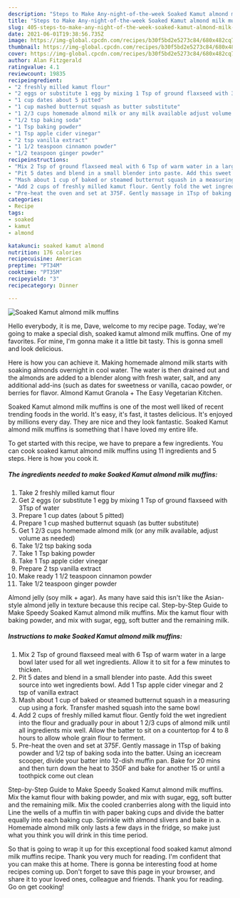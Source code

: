 ```yaml
---
description: "Steps to Make Any-night-of-the-week Soaked Kamut almond milk muffins"
title: "Steps to Make Any-night-of-the-week Soaked Kamut almond milk muffins"
slug: 405-steps-to-make-any-night-of-the-week-soaked-kamut-almond-milk-muffins
date: 2021-06-01T19:38:56.735Z
image: https://img-global.cpcdn.com/recipes/b30f5bd2e5273c84/680x482cq70/soaked-kamut-almond-milk-muffins-recipe-main-photo.jpg
thumbnail: https://img-global.cpcdn.com/recipes/b30f5bd2e5273c84/680x482cq70/soaked-kamut-almond-milk-muffins-recipe-main-photo.jpg
cover: https://img-global.cpcdn.com/recipes/b30f5bd2e5273c84/680x482cq70/soaked-kamut-almond-milk-muffins-recipe-main-photo.jpg
author: Alan Fitzgerald
ratingvalue: 4.1
reviewcount: 19835
recipeingredient:
- "2 freshly milled kamut flour"
- "2 eggs or substitute 1 egg by mixing 1 Tsp of ground flaxseed with 3Tsp of water"
- "1 cup dates about 5 pitted"
- "1 cup mashed butternut squash as butter substitute"
- "1 2/3 cups homemade almond milk or any milk available adjust volume as needed"
- "1/2 tsp baking soda"
- "1 Tsp baking powder"
- "1 Tsp apple cider vinegar"
- "2 tsp vanilla extract"
- "1 1/2 teaspoon cinnamon powder"
- "1/2 teaspoon ginger powder"
recipeinstructions:
- "Mix 2 Tsp of ground flaxseed meal with 6 Tsp of warm water in a large bowl later used for all wet ingredients. Allow it to sit for a few minutes to thicken."
- "Pit 5 dates and blend in a small blender into paste. Add this sweet source into wet ingredients bowl. Add 1 Tsp apple cider vinegar and 2 tsp of vanilla extract"
- "Mash about 1 cup of baked or steamed butternut squash in a measuring cup using a fork. Transfer mashed squash into the same bowl"
- "Add 2 cups of freshly milled kamut flour. Gently fold the wet ingredient into the flour and gradually pour in about 1 2/3 cups of almond milk until all ingredients mix well. Allow the batter to sit on a countertop for 4 to 8 hours to allow whole grain flour to ferment."
- "Pre-heat the oven and set at 375F. Gently massage in 1Tsp of baking powder and 1/2 tsp of baking soda into the batter. Using an icecream scooper, divide your batter into 12-dish muffin pan. Bake for 20 mins and then turn down the heat to 350F and bake for another 15 or until a toothpick come out clean"
categories:
- Recipe
tags:
- soaked
- kamut
- almond

katakunci: soaked kamut almond 
nutrition: 176 calories
recipecuisine: American
preptime: "PT34M"
cooktime: "PT35M"
recipeyield: "3"
recipecategory: Dinner

---
```



![Soaked Kamut almond milk muffins](https://img-global.cpcdn.com/recipes/b30f5bd2e5273c84/680x482cq70/soaked-kamut-almond-milk-muffins-recipe-main-photo.jpg)

Hello everybody, it is me, Dave, welcome to my recipe page. Today, we're going to make a special dish, soaked kamut almond milk muffins. One of my favorites. For mine, I'm gonna make it a little bit tasty. This is gonna smell and look delicious.

Here is how you can achieve it. Making homemade almond milk starts with soaking almonds overnight in cool water. The water is then drained out and the almonds are added to a blender along with fresh water, salt, and any additional add-ins (such as dates for sweetness or vanilla, cacao powder, or berries for flavor. Almond Kamut Granola + The Easy Vegetarian Kitchen.

Soaked Kamut almond milk muffins is one of the most well liked of recent trending foods in the world. It's easy, it's fast, it tastes delicious. It's enjoyed by millions every day. They are nice and they look fantastic. Soaked Kamut almond milk muffins is something that I have loved my entire life.


To get started with this recipe, we have to prepare a few ingredients. You can cook soaked kamut almond milk muffins using 11 ingredients and 5 steps. Here is how you cook it.

<!--inarticleads1-->

##### The ingredients needed to make Soaked Kamut almond milk muffins:

1. Take 2 freshly milled kamut flour
1. Get 2 eggs (or substitute 1 egg by mixing 1 Tsp of ground flaxseed with 3Tsp of water
1. Prepare 1 cup dates (about 5 pitted)
1. Prepare 1 cup mashed butternut squash (as butter substitute)
1. Get 1 2/3 cups homemade almond milk (or any milk available, adjust volume as needed)
1. Take 1/2 tsp baking soda
1. Take 1 Tsp baking powder
1. Take 1 Tsp apple cider vinegar
1. Prepare 2 tsp vanilla extract
1. Make ready 1 1/2 teaspoon cinnamon powder
1. Take 1/2 teaspoon ginger powder


Almond jelly (soy milk + agar). As many have said this isn&#39;t like the Asian-style almond jelly in texture because this recipe cal. Step-by-Step Guide to Make Speedy Soaked Kamut almond milk muffins. Mix the kamut flour with baking powder, and mix with sugar, egg, soft butter and the remaining milk. 

<!--inarticleads2-->

##### Instructions to make Soaked Kamut almond milk muffins:

1. Mix 2 Tsp of ground flaxseed meal with 6 Tsp of warm water in a large bowl later used for all wet ingredients. Allow it to sit for a few minutes to thicken.
1. Pit 5 dates and blend in a small blender into paste. Add this sweet source into wet ingredients bowl. Add 1 Tsp apple cider vinegar and 2 tsp of vanilla extract
1. Mash about 1 cup of baked or steamed butternut squash in a measuring cup using a fork. Transfer mashed squash into the same bowl
1. Add 2 cups of freshly milled kamut flour. Gently fold the wet ingredient into the flour and gradually pour in about 1 2/3 cups of almond milk until all ingredients mix well. Allow the batter to sit on a countertop for 4 to 8 hours to allow whole grain flour to ferment.
1. Pre-heat the oven and set at 375F. Gently massage in 1Tsp of baking powder and 1/2 tsp of baking soda into the batter. Using an icecream scooper, divide your batter into 12-dish muffin pan. Bake for 20 mins and then turn down the heat to 350F and bake for another 15 or until a toothpick come out clean


Step-by-Step Guide to Make Speedy Soaked Kamut almond milk muffins. Mix the kamut flour with baking powder, and mix with sugar, egg, soft butter and the remaining milk. Mix the cooled cranberries along with the liquid into Line the wells of a muffin tin with paper baking cups and divide the batter equally into each baking cup. Sprinkle with almond slivers and bake in a. Homemade almond milk only lasts a few days in the fridge, so make just what you think you will drink in this time period. 

So that is going to wrap it up for this exceptional food soaked kamut almond milk muffins recipe. Thank you very much for reading. I'm confident that you can make this at home. There is gonna be interesting food at home recipes coming up. Don't forget to save this page in your browser, and share it to your loved ones, colleague and friends. Thank you for reading. Go on get cooking!
